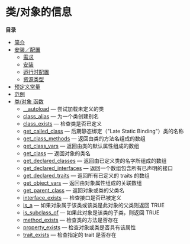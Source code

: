 类/对象的信息
=============

**目录**

-   [简介](/intro/classobj.html)
-   [安装／配置](/classobj/setup.html)
    -   [需求](/classobj/setup.html#需求)
    -   [安装](/classobj/setup.html#安装)
    -   [运行时配置](/classobj/setup.html#运行时配置)
    -   [资源类型](/classobj/setup.html#资源类型)
-   [预定义常量](/classobj/constants.html)
-   [范例](/classobj/examples.html)
-   [类/对象 函数](/ref/classobj.html)
    -   [\_\_autoload](/ref/classobj.html#__autoload) —
        尝试加载未定义的类
    -   [class\_alias](/ref/classobj.html#class_alias) —
        为一个类创建别名
    -   [class\_exists](/ref/classobj.html#class_exists) —
        检查类是否已定义
    -   [get\_called\_class](/ref/classobj.html#get_called_class) —
        后期静态绑定（"Late Static Binding"）类的名称
    -   [get\_class\_methods](/ref/classobj.html#get_class_methods) —
        返回由类的方法名组成的数组
    -   [get\_class\_vars](/ref/classobj.html#get_class_vars) —
        返回由类的默认属性组成的数组
    -   [get\_class](/ref/classobj.html#get_class) — 返回对象的类名
    -   [get\_declared\_classes](/ref/classobj.html#get_declared_classes)
        — 返回由已定义类的名字所组成的数组
    -   [get\_declared\_interfaces](/ref/classobj.html#get_declared_interfaces)
        — 返回一个数组包含所有已声明的接口
    -   [get\_declared\_traits](/ref/classobj.html#get_declared_traits)
        — 返回所有已定义的 traits 的数组
    -   [get\_object\_vars](/ref/classobj.html#get_object_vars) —
        返回由对象属性组成的关联数组
    -   [get\_parent\_class](/ref/classobj.html#get_parent_class) —
        返回对象或类的父类名
    -   [interface\_exists](/ref/classobj.html#interface_exists) —
        检查接口是否已被定义
    -   [is\_a](/ref/classobj.html#is_a) —
        如果对象属于该类或该类是此对象的父类则返回 TRUE
    -   [is\_subclass\_of](/ref/classobj.html#is_subclass_of) —
        如果此对象是该类的子类，则返回 TRUE
    -   [method\_exists](/ref/classobj.html#method_exists) —
        检查类的方法是否存在
    -   [property\_exists](/ref/classobj.html#property_exists) —
        检查对象或类是否具有该属性
    -   [trait\_exists](/ref/classobj.html#trait_exists) — 检查指定的
        trait 是否存在
